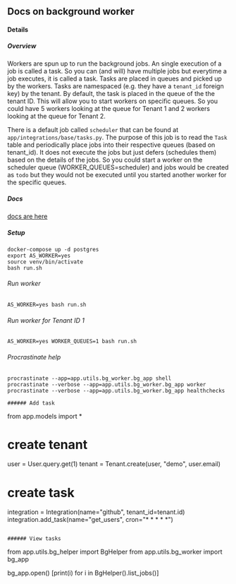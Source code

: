 ## Docs on background worker

#### Details  

##### Overview
Workers are spun up to run the background jobs. An single execution of a job is called a task. So you can (and will) have multiple jobs but everytime a job executes, it is called a task. Tasks are placed in queues and picked up by the workers. Tasks are namespaced (e.g. they have a `tenant_id` foreign key) by the tenant. By default, the task is placed in the queue of the the tenant ID. This will allow you to start workers on specific queues. So you could have 5 workers looking at the queue for Tenant 1 and 2 workers looking at the queue for Tenant 2.  

There is a default job called `scheduler` that can be found at `app/integrations/base/tasks.py`. The purpose of this job is to read the `Task` table and periodically place jobs into their respective queues (based on tenant_id). It does not execute the jobs but just defers (schedules them) based on the details of the jobs. So you could start a worker on the scheduler queue (WORKER_QUEUES=scheduler) and jobs would be created as `todo` but they would not be executed until you started another worker for the specific queues. 

##### Docs  
[docs are here](https://github.com/procrastinate-org/procrastinate)

##### Setup  
```
docker-compose up -d postgres
export AS_WORKER=yes
source venv/bin/activate
bash run.sh
```

###### Run worker
```
AS_WORKER=yes bash run.sh
```

###### Run worker for Tenant ID 1
```
AS_WORKER=yes WORKER_QUEUES=1 bash run.sh
```

###### Procrastinate help  

```
procrastinate --app=app.utils.bg_worker.bg_app shell
procrastinate --verbose --app=app.utils.bg_worker.bg_app worker
procrastinate --verbose --app=app.utils.bg_worker.bg_app healthchecks

###### Add task
```
from app.models import *

# create tenant
user = User.query.get(1)
tenant = Tenant.create(user, "demo", user.email)

# create task
integration = Integration(name="github", tenant_id=tenant.id)
integration.add_task(name="get_users", cron="* * * * *")
```

###### View tasks
```
from app.utils.bg_helper import BgHelper
from app.utils.bg_worker import bg_app

bg_app.open()
[print(i) for i in BgHelper().list_jobs()]
```

